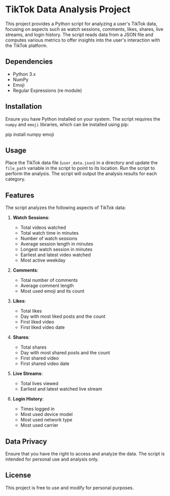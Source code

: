 # TikTok Data Analysis Project

This project provides a Python script for analyzing a user's TikTok data, focusing on aspects such as watch sessions, comments, likes, shares, live streams, and login history. The script reads data from a JSON file and computes various metrics to offer insights into the user's interaction with the TikTok platform.

## Dependencies

- Python 3.x
- NumPy
- Emoji
- Regular Expressions (re module)

## Installation

Ensure you have Python installed on your system. The script requires the `numpy` and `emoji` libraries, which can be installed using pip:

pip install numpy emoji

## Usage

Place the TikTok data file (`user_data.json`) in a directory and update the `file_path` variable in the script to point to its location. Run the script to perform the analysis. The script will output the analysis results for each category.

## Features

The script analyzes the following aspects of TikTok data:

1. **Watch Sessions**:
   - Total videos watched
   - Total watch time in minutes
   - Number of watch sessions
   - Average session length in minutes
   - Longest watch session in minutes
   - Earliest and latest video watched
   - Most active weekday

2. **Comments**:
   - Total number of comments
   - Average comment length
   - Most used emoji and its count

3. **Likes**:
   - Total likes
   - Day with most liked posts and the count
   - First liked video
   - First liked video date

4. **Shares**:
   - Total shares
   - Day with most shared posts and the count
   - First shared video
   - First shared video date

5. **Live Streams**:
   - Total lives viewed
   - Earliest and latest watched live stream

6. **Login History**:
   - Times logged in
   - Most used device model
   - Most used network type
   - Most used carrier

## Data Privacy

Ensure that you have the right to access and analyze the data. The script is intended for personal use and analysis only.

## License

This project is free to use and modify for personal purposes.